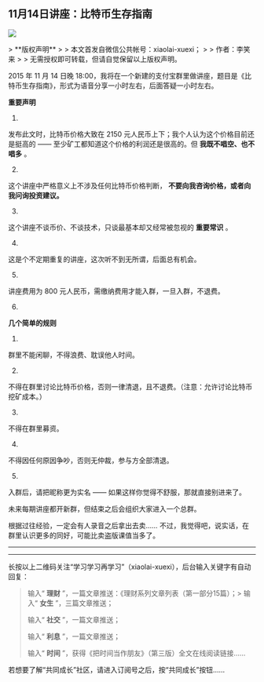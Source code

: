 ## 11月14日讲座：比特币生存指南
 ![](http://mmbiz.qpic.cn/mmbiz/BDcu2rMySicrf85ghA5xKGEYLXdjFDAYoHrMeuJsUW4fyvOLQcM0QibXW4b48B12nqf7DJoxIyewwVIYhlz4Tgyg/640?wx_fmt=jpeg&wxfrom=5)
<head><meta http-equiv="Content-Type" content="text/html; charset=utf-8"></head>
> **版权声明**
> 
> 本文首发自微信公共帐号：xiaolai-xuexi；
> 
> 作者：李笑来
> 
> 无需授权即可转载，但请自觉保留以上版权声明。

2015 年 11 月 14 日晚 18:00，我将在一个新建的支付宝群里做讲座，题目是《比特币生存指南》，形式为语音分享一小时左右，后面答疑一小时左右。

**重要声明**

1. 

发布此文时，比特币价格大致在 2150 元人民币上下；我个人认为这个价格目前还是挺高的 —— 至少矿工都知道这个价格的利润还是很高的。但 **我既不唱空、也不唱多** 。

2. 

这个讲座中严格意义上不涉及任何比特币价格判断， **不要向我咨询价格，或者向我问询投资建议。**

3. 

这个讲座不谈币价、不谈技术，只谈最基本却又经常被忽视的 **重要常识** 。

4. 

这是个不定期重复的讲座，这次听不到无所谓，后面总有机会。

5. 

讲座费用为 800 元人民币，需缴纳费用才能入群，一旦入群，不退费。

6. 

**几个简单的规则**

  1. 

群里不能闲聊，不得浪费、耽误他人时间。

  2. 

不得在群里讨论比特币价格，否则一律清退，且不退费。（注意：允许讨论比特币挖矿成本。）

  3. 

不得在群里募资。

  4. 

不得因任何原因争吵，否则无仲裁，参与方全部清退。

  5. 

入群后，请把昵称更为实名 —— 如果这样你觉得不舒服，那就直接别进来了。



未来每期讲座都开新群，但结束之后会组织大家进入一个总群。

根据过往经验，一定会有人录音之后拿出去卖…… 不过，我觉得吧，说实话，在群里认识更多的同好，可能比卖盗版课值当多了。

* * *



* * *

长按以上二维码关注“学习学习再学习”（xiaolai-xuexi），后台输入关键字有自动回复：

> 输入“ **理财** ”，一篇文章推送：《理财系列文章列表（第一部分15篇）；> 输入“ **女生** ”，三篇文章推送；
> 
> 输入“ **社交** ”，一篇文章推送；
> 
> 输入“ **利息** ”，一篇文章推送；
> 
> 输入“ **时间** ”，获得《把时间当作朋友》（第三版）全文在线阅读链接……

若想要了解“共同成长”社区，请进入订阅号之后，按“共同成长”按钮……



